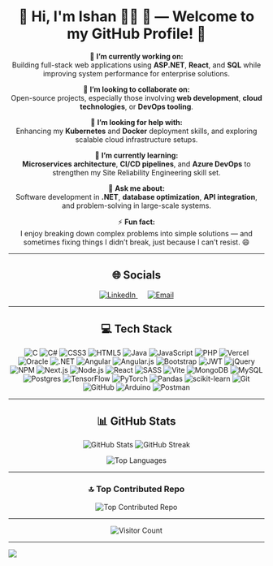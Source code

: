 <!-- 💫 Hi Section -->
<div align="center">
  <h1>💫 Hi, I'm Ishan 🧑‍💻 👋 — Welcome to my GitHub Profile! 💫</h1>
  
  <p>🔭 <strong>I’m currently working on:</strong><br/>
  Building full-stack web applications using <b>ASP.NET</b>, <b>React</b>, and <b>SQL</b> while improving system performance for enterprise solutions.</p>
  
  <p>👯 <strong>I’m looking to collaborate on:</strong><br/>
  Open-source projects, especially those involving <b>web development</b>, <b>cloud technologies</b>, or <b>DevOps tooling</b>.</p>
  
  <p>🤝 <strong>I’m looking for help with:</strong><br/>
  Enhancing my <b>Kubernetes</b> and <b>Docker</b> deployment skills, and exploring scalable cloud infrastructure setups.</p>
  
  <p>🌱 <strong>I’m currently learning:</strong><br/>
  <b>Microservices architecture</b>, <b>CI/CD pipelines</b>, and <b>Azure DevOps</b> to strengthen my Site Reliability Engineering skill set.</p>
  
  <p>💬 <strong>Ask me about:</strong><br/>
  Software development in <b>.NET</b>, <b>database optimization</b>, <b>API integration</b>, and problem-solving in large-scale systems.</p>
  
  <p>⚡ <strong>Fun fact:</strong><br/>
  I enjoy breaking down complex problems into simple solutions — and sometimes fixing things I didn’t break, just because I can’t resist. 😄</p>
</div>

<hr/>

<!-- 🌐 Socials -->
<div align="center">
  <h2>🌐 Socials</h2>
  <a href="https://www.linkedin.com/in/ishantharaka/" target="_blank">
    <img src="https://img.shields.io/badge/LinkedIn-%230077B5.svg?logo=linkedin&logoColor=white" alt="LinkedIn"/>
  </a>
  &nbsp;&nbsp;&nbsp;&nbsp;
  <a href="mailto:ishantharaka887@gmail.com">
    <img src="https://img.shields.io/badge/Email-D14836?logo=gmail&logoColor=white" alt="Email"/>
  </a>
</div>


<hr/>

<!-- 💻 Tech Stack -->
<div align="center">
  <h2>💻 Tech Stack</h2>
  <p>
    <img src="https://img.shields.io/badge/c-%2300599C.svg?style=flat&logo=c&logoColor=white" alt="C"/>
    <img src="https://img.shields.io/badge/c%23-%23239120.svg?style=flat&logo=csharp&logoColor=white" alt="C#"/>
    <img src="https://img.shields.io/badge/css3-%231572B6.svg?style=flat&logo=css3&logoColor=white" alt="CSS3"/>
    <img src="https://img.shields.io/badge/html5-%23E34F26.svg?style=flat&logo=html5&logoColor=white" alt="HTML5"/>
    <img src="https://img.shields.io/badge/java-%23ED8B00.svg?style=flat&logo=openjdk&logoColor=white" alt="Java"/>
    <img src="https://img.shields.io/badge/javascript-%23323330.svg?style=flat&logo=javascript&logoColor=%23F7DF1E" alt="JavaScript"/>
    <img src="https://img.shields.io/badge/php-%23777BB4.svg?style=flat&logo=php&logoColor=white" alt="PHP"/>
    <img src="https://img.shields.io/badge/vercel-%23000000.svg?style=flat&logo=vercel&logoColor=white" alt="Vercel"/>
    <img src="https://img.shields.io/badge/Oracle-F80000?style=flat&logo=oracle&logoColor=white" alt="Oracle"/>
    <img src="https://img.shields.io/badge/.NET-5C2D91?style=flat&logo=.net&logoColor=white" alt=".NET"/>
    <img src="https://img.shields.io/badge/angular-%23DD0031.svg?style=flat&logo=angular&logoColor=white" alt="Angular"/>
    <img src="https://img.shields.io/badge/angular.js-%23E23237.svg?style=flat&logo=angularjs&logoColor=white" alt="Angular.js"/>
    <img src="https://img.shields.io/badge/bootstrap-%238511FA.svg?style=flat&logo=bootstrap&logoColor=white" alt="Bootstrap"/>
    <img src="https://img.shields.io/badge/JWT-black?style=flat&logo=JSON%20web%20tokens" alt="JWT"/>
    <img src="https://img.shields.io/badge/jquery-%230769AD.svg?style=flat&logo=jquery&logoColor=white" alt="jQuery"/>
    <img src="https://img.shields.io/badge/NPM-%23CB3837.svg?style=flat&logo=npm&logoColor=white" alt="NPM"/>
    <img src="https://img.shields.io/badge/Next-black?style=flat&logo=next.js&logoColor=white" alt="Next.js"/>
    <img src="https://img.shields.io/badge/node.js-6DA55F?style=flat&logo=node.js&logoColor=white" alt="Node.js"/>
    <img src="https://img.shields.io/badge/react-%2320232a.svg?style=flat&logo=react&logoColor=%2361DAFB" alt="React"/>
    <img src="https://img.shields.io/badge/SASS-hotpink.svg?style=flat&logo=SASS&logoColor=white" alt="SASS"/>
    <img src="https://img.shields.io/badge/vite-%23646CFF.svg?style=flat&logo=vite&logoColor=white" alt="Vite"/>
    <img src="https://img.shields.io/badge/MongoDB-%234ea94b.svg?style=flat&logo=mongodb&logoColor=white" alt="MongoDB"/>
    <img src="https://img.shields.io/badge/mysql-4479A1.svg?style=flat&logo=mysql&logoColor=white" alt="MySQL"/>
    <img src="https://img.shields.io/badge/postgres-%23316192.svg?style=flat&logo=postgresql&logoColor=white" alt="Postgres"/>
    <img src="https://img.shields.io/badge/TensorFlow-%23FF6F00.svg?style=flat&logo=TensorFlow&logoColor=white" alt="TensorFlow"/>
    <img src="https://img.shields.io/badge/PyTorch-%23EE4C2C.svg?style=flat&logo=PyTorch&logoColor=white" alt="PyTorch"/>
    <img src="https://img.shields.io/badge/pandas-%23150458.svg?style=flat&logo=pandas&logoColor=white" alt="Pandas"/>
    <img src="https://img.shields.io/badge/scikit--learn-%23F7931E.svg?style=flat&logo=scikit-learn&logoColor=white" alt="scikit-learn"/>
    <img src="https://img.shields.io/badge/git-%23F05033.svg?style=flat&logo=git&logoColor=white" alt="Git"/>
    <img src="https://img.shields.io/badge/github-%23121011.svg?style=flat&logo=github&logoColor=white" alt="GitHub"/>
    <img src="https://img.shields.io/badge/-Arduino-00979D?style=flat&logo=Arduino&logoColor=white" alt="Arduino"/>
    <img src="https://img.shields.io/badge/Postman-FF6C37?style=flat&logo=postman&logoColor=white" alt="Postman"/>
  </p>
</div>

<hr/>

<!-- 📊 GitHub Stats -->
<div align="center">
  <h2>📊 GitHub Stats</h2>
  <p>
    <img src="https://github-readme-stats.vercel.app/api?username=IshanTharaka&theme=onedark&hide_border=false&include_all_commits=true&count_private=true" alt="GitHub Stats"/>
    <img src="https://nirzak-streak-stats.vercel.app/?user=IshanTharaka&theme=onedark&hide_border=false" alt="GitHub Streak"/>
  </p>
  <img src="https://github-readme-stats.vercel.app/api/top-langs/?username=IshanTharaka&theme=onedark&hide_border=false&include_all_commits=true&count_private=true&layout=compact" alt="Top Languages"/>
</div>


<hr/>

<!-- 🔝 Top Contributed Repo -->
<div align="center">
  <h3>🔝 Top Contributed Repo</h3>
  <img src="https://github-contributor-stats.vercel.app/api?username=IshanTharaka&limit=5&theme=onedark&combine_all_yearly_contributions=true" alt="Top Contributed Repo"/>
</div>

<hr/>

<!-- Visit Count -->
<div align="center">
  <img src="https://visitcount.itsvg.in/api?id=IshanTharaka&icon=0&color=0" alt="Visitor Count"/>
</div>

---
[![](https://visitcount.itsvg.in/api?id=IshanTharaka&icon=0&color=0)](https://visitcount.itsvg.in)

